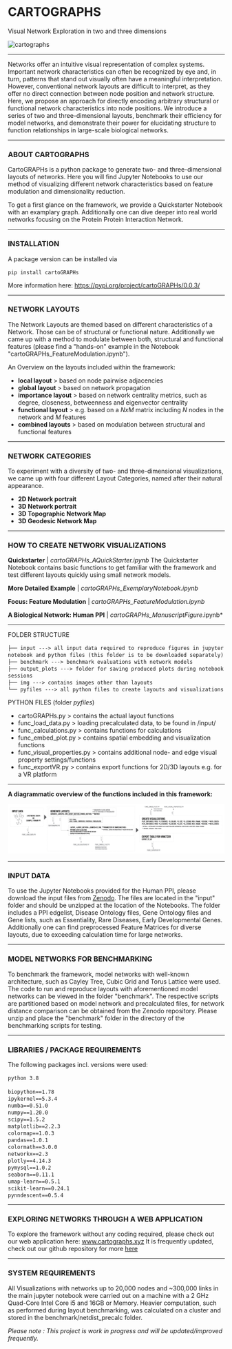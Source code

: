 # CARTOGRAPHS 
Visual Network Exploration in two and three dimensions


![cartographs](img/cartographs_img02.png)

---

Networks offer an intuitive visual representation of complex systems. Important network
characteristics can often be recognized by eye and, in turn, patterns that stand out
visually often have a meaningful interpretation. However, conventional network layouts
are difficult to interpret, as they offer no direct connection between node position and
network structure. Here, we propose an approach for directly encoding arbitrary
structural or functional network characteristics into node positions. We introduce a
series of two and three-dimensional layouts, benchmark their efficiency for model
networks, and demonstrate their power for elucidating structure to function 
relationships in large-scale biological networks.


---

### ABOUT CARTOGRAPHS

CartoGRAPHs is a python package to generate two- and three-dimensional layouts of networks. 
Here you will find Jupyter Notebooks to use our method of visualizing different network characteristics based on 
feature modulation and dimensionality reduction.

To get a first glance on the framework, we provide a Quickstarter Notebook with an examplary graph. Additionally 
one can dive deeper into real world networks focusing on the Protein Protein Interaction Network.

---

### INSTALLATION

A package version can be installed via
```
pip install cartoGRAPHs
```
More information here: https://pypi.org/project/cartoGRAPHs/0.0.3/

---

### NETWORK LAYOUTS

The Network Layouts are themed based on different characteristics of a Network. Those can be of structural or functional nature. Additionally we came up with a method to modulate between both, structural and functional features (please find a "hands-on" example in the Notebook "cartoGRAPHs_FeatureModulation.ipynb"). 

An Overview on the layouts included within the framework: 

+ **local layout** > based on node pairwise adjacencies
+ **global layout** > based on network propagation
+ **importance layout** > based on network centrality metrics, such as degree, closeness, betweenness and eigenvector centrality
+ **functional layout** > e.g. based on a *NxM* matrix including *N* nodes in the network and *M* features
+ **combined layouts** > based on modulation between structural and functional features

---

### NETWORK CATEGORIES

To experiment with a diversity of two- and three-dimensional visualizations, we 
came up with four different Layout Categories, named after their natural appearance.

+ **2D Network portrait**
+ **3D Network portrait**
+ **3D Topographic Network Map**
+ **3D Geodesic Network Map**

---

### HOW TO CREATE NETWORK VISUALIZATIONS

**Quickstarter** | *cartoGRAPHs_AQuickStarter.ipynb*
The Quickstarter Notebook contains basic functions to get familiar with the framework and 
test different layouts quickly using small network models. 

**More Detailed Example** | *cartoGRAPHs_ExemplaryNotebook.ipynb*

**Focus: Feature Modulation** | *cartoGRAPHs_FeatureModulation.ipynb*

**A Biological Network: Human PPI** | *cartoGRAPHs_ManuscriptFigure*.ipynb* 

---

FOLDER STRUCTURE 

```
├── input ---> all input data required to reproduce figures in jupyter notebook and python files (this folder is to be downloaded separately)
├── benchmark ---> benchmark evaluations with network models
├── output_plots ---> folder for saving produced plots during notebook sessions
├── img ---> contains images other than layouts
└── pyfiles ---> all python files to create layouts and visualizations 
```

PYTHON FILES (folder *pyfiles*)

- cartoGRAPHs.py > contains the actual layout functions
- func_load_data.py > loading precalculated data, to be found in /input/
- func_calculations.py > contains functions for calculations 
- func_embed_plot.py > contains spatial embedding and visualization functions 
- func_visual_properties.py > contains additional node- and edge visual property settings/functions
- func_exportVR.py > contains export functions for 2D/3D layouts e.g. for a VR platform

---

**A diagrammatic overview of the functions included in this framework:** 

![cartographs](img/Codestructure_diagram.png)

---

### **INPUT DATA**

To use the Jupyter Notebooks provided for the Human PPI, please download the input files from [Zenodo](https://doi.org/10.5281/zenodo.5879224).
The files are located in the "input" folder and should be unzipped at the location of the Notebooks. 
The folder includes a PPI edgelist, Disease Ontology files, Gene Ontology files and Gene lists, 
such as Essentiality, Rare Diseases, Early Developmental Genes. 
Additionally one can find preprocessed Feature Matrices for diverse layouts, due to exceeding calculation time for large networks. 

---

### **MODEL NETWORKS FOR BENCHMARKING**

To benchmark the framework, model networks with well-known architecture, such as Cayley Tree, Cubic Grid and Torus Lattice were used.
The code to run and reproduce layouts with aforementioned model networks can be viewed in the folder "benchmark". The respective scripts are partitioned based on model network and precalculated files, for network distance comparison can be obtained from the Zenodo repository. Please unzip and place the "benchmark" folder in the directory of the benchmarking scripts for testing.

---

### **LIBRARIES / PACKAGE REQUIREMENTS**

The following packages incl. versions were used: 
```
python 3.8

biopython==1.78
ipykernel==5.3.4
numba==0.51.0
numpy==1.20.0
scipy==1.5.2
matplotlib==2.2.3
colormap==1.0.3
pandas==1.0.1
colormath==3.0.0
networkx==2.3
plotly==4.14.3
pymysql==1.0.2
seaborn==0.11.1
umap-learn==0.5.1
scikit-learn==0.24.1
pynndescent==0.5.4

```
---

### **EXPLORING NETWORKS THROUGH A WEB APPLICATION**
To explore the framework without any coding required, please check out our web application here: www.cartographs.xyz
It is frequently updated, check out our github repository for more [here](https://github.com/menchelab/cartoGRAPHs_app)

---

### SYSTEM REQUIREMENTS
All Visualizations with networks up to 20,000 nodes and ~300,000 links in the main jupyter notebook were carried out on a machine with a 2 GHz Quad-Core Intel Core i5 and 16GB or Memory. 
Heavier computation, such as performed during layout benchmarking, was calculated on a cluster and stored in the benchmark/netdist_precalc folder. 

*Please note : This project is work in progress and will be updated/improved frequently.*

